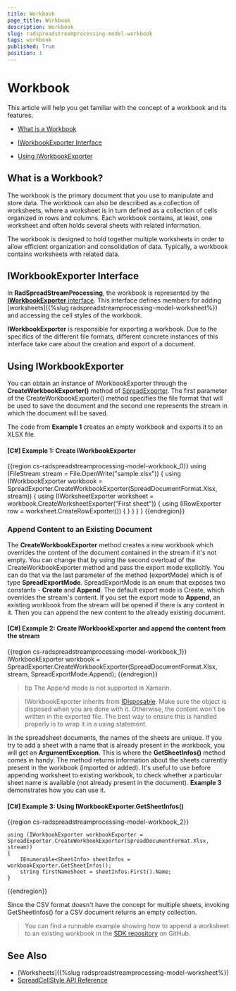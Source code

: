```yaml
---
title: Workbook
page_title: Workbook
description: Workbook
slug: radspreadstreamprocessing-model-workbook
tags: workbook
published: True
position: 1
---
```


# Workbook

This article will help you get familiar with the concept of a workbook and its features.

* [What is a Workbook](#what-is-a-workbook)

* [IWorkbookExporter Interface](#iworkbookexporter-interface)

* [Using IWorkbookExporter](#using-iworkbookexporter)


## What is a Workbook?

The workbook is the primary document that you use to manipulate and store data. The workbook can also be described as a collection of worksheets, where a worksheet is in turn defined as a collection of cells organized in rows and columns. Each workbook contains, at least, one worksheet and often holds several sheets with related information.

The workbook is designed to hold together multiple worksheets in order to allow efficient organization and consolidation of data. Typically, a workbook contains worksheets with related data. 


## IWorkbookExporter Interface

In **RadSpreadStreamProcessing**, the workbook is represented by the [**IWorkbookExporter** interface](http://docs.telerik.com/devtools/document-processing/api/html/T_Telerik_Documents_SpreadsheetStreaming_IWorkbookExporter.htm). This interface defines members for adding [worksheets]({%slug radspreadstreamprocessing-model-worksheet%}) and accessing the cell styles of the workbook. 

**IWorkbookExporter** is responsible for exporting a workbook. Due to the specifics of the different file formats, different concrete instances of this interface take care about the creation and export of a document. 

## Using IWorkbookExporter

You can obtain an instance of IWorkbookExporter through the **CreateWorkbookExporter()** method of [SpreadExporter](http://docs.telerik.com/devtools/document-processing/api/html/T_Telerik_Documents_SpreadsheetStreaming_SpreadExporter.htm). The first parameter of the CreateWorkbookExporter() method specifies the file format that will be used to save the document and the second one represents the stream in which the document will be saved. 

The code from **Example 1** creates an empty workbook and exports it to an XLSX file.

#### **[C#] Example 1: Create IWorkbookExporter**

{{region cs-radspreadstreamprocessing-model-workbook_0}}
	using (FileStream stream = File.OpenWrite("sample.xlsx"))
	{
	    using (IWorkbookExporter workbook = SpreadExporter.CreateWorkbookExporter(SpreadDocumentFormat.Xlsx, stream))
	    {
	        using (IWorksheetExporter worksheet = workbook.CreateWorksheetExporter("First sheet"))
	        {
	            using (IRowExporter row = worksheet.CreateRowExporter())
	            {
	            }
	        }
	    }
	}
{{endregion}}

### Append Content to an Existing Document 

The __CreateWorkbookExporter__ method creates a new workbook which overrides the content of the document contained in the stream if it's not empty. You can change that by using the second overload of the CreateWorkbookExporter method and pass the export mode explicitly. You can do that via the last parameter of the method (exportMode) which is of type __SpreadExportMode__. SpreadExportMode is an enum that exposes two constants - __Create__ and __Append__. The default export mode is Create, which overrides the stream's content. If you set the export mode to __Append__, an existing workbook from the stream will be opened if there is any content in it. Then you can append the new content to the already existing document.

#### **[C#] Example 2: Create IWorkbookExporter and append the content from the stream**

{{region cs-radspreadstreamprocessing-model-workbook_1}}
	IWorkbookExporter workbook = SpreadExporter.CreateWorkbookExporter(SpreadDocumentFormat.Xlsx, stream, SpreadExportMode.Append);
{{endregion}}

>tip The Аppend mode is not supported in Xamarin.

>IWorkbookExporter inherits from [IDisposable](https://msdn.microsoft.com/en-us/library/system.idisposable(v=vs.110).aspx). Make sure the object is disposed when you are done with it. Otherwise, the content won't be written in the exported file. The best way to ensure this is handled properly is to wrap it in a *using* statement.

In the spreadsheet documents, the names of the sheets are unique. If you try to add a sheet with a name that is already present in the workbook, you will get an **ArgumentException**. This is where the **GetSheetInfos()** method comes in handy. The method returns information about the sheets currently present in the workbook (imported or added). It's useful to use before appending worksheet to existing workbook, to check whether a particular sheet name is available (not already present in the document). **Example 3** demonstrates how you can use it.

#### **[C#] Example 3: Using IWorkbookExporter.GetSheetInfos()**

{{region cs-radspreadstreamprocessing-model-workbook_2}}

	using (IWorkbookExporter workbookExporter = SpreadExporter.CreateWorkbookExporter(SpreadDocumentFormat.Xlsx, stream))
	{
	    IEnumerable<SheetInfo> sheetInfos = workbookExporter.GetSheetInfos();
	    string firstNameSheet = sheetInfos.First().Name;
	}
{{endregion}}

Since the CSV format doesn't have the concept for multiple sheets, invoking GetSheetInfos() for a CSV document returns an empty collection.

>You can find a runnable example showing how to append a worksheet to an existing workbook in the [SDK repository](https://github.com/telerik/xaml-sdk/tree/master/SpreadStreamProcessing/AppendWorksheetToExistingWorkbook) on GitHub.

## See Also

* [Worksheets]({%slug radspreadstreamprocessing-model-worksheet%})
* [SpreadCellStyle API Reference](http://docs.telerik.com/devtools/document-processing/api/html/T_Telerik_Documents_SpreadsheetStreaming_SpreadCellStyle.htm)
